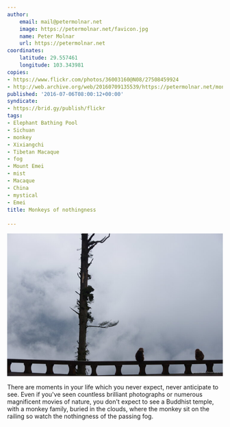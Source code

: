 ```yaml
---
author:
    email: mail@petermolnar.net
    image: https://petermolnar.net/favicon.jpg
    name: Peter Molnar
    url: https://petermolnar.net
coordinates:
    latitude: 29.557461
    longitude: 103.343981
copies:
- https://www.flickr.com/photos/36003160@N08/27508459924
- http://web.archive.org/web/20160709135539/https://petermolnar.net/monkeys-of-nothingness/
published: '2016-07-06T08:00:12+00:00'
syndicate:
- https://brid.gy/publish/flickr
tags:
- Elephant Bathing Pool
- Sichuan
- monkey
- Xixiangchi
- Tibetan Macaque
- fog
- Mount Emei
- mist
- Macaque
- China
- mystical
- Emei
title: Monkeys of nothingness

---
```


![](monkeys-of-nothingness.jpg)

There are moments in your life which you never expect, never anticipate
to see. Even if you've seen countless brilliant photographs or numerous
magnificent movies of nature, you don't expect to see a Buddhist temple,
with a monkey family, buried in the clouds, where the monkey sit on the
railing so watch the nothingness of the passing fog.